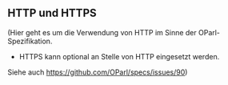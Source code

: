 HTTP und HTTPS
--------------

(Hier geht es um die Verwendung von HTTP im Sinne der OParl-Spezifikation.

- HTTPS kann optional an Stelle von HTTP eingesetzt werden.

Siehe auch https://github.com/OParl/specs/issues/90)
